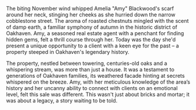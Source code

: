 The biting November wind whipped Amelia "Amy" Blackwood's scarf around her neck, stinging her cheeks as she hurried down the narrow cobblestone street.  The aroma of roasted chestnuts mingled with the scent of damp earth, a familiar symphony of autumn in the historic district of Oakhaven.  Amy, a seasoned real estate agent with a penchant for finding hidden gems, felt a thrill course through her.  Today was the day she'd present a unique opportunity to a client with a keen eye for the past – a property steeped in Oakhaven's legendary history.

The property, nestled between towering, centuries-old oaks and a whispering stream, was more than just a house.  It was a testament to generations of Oakhaven families, its weathered facade hinting at secrets whispered on the breeze.  Amy, with her meticulous knowledge of the area’s history and her uncanny ability to connect with clients on an emotional level, felt this sale was different.  This wasn't just about bricks and mortar; it was about a legacy, a story waiting to be told.
